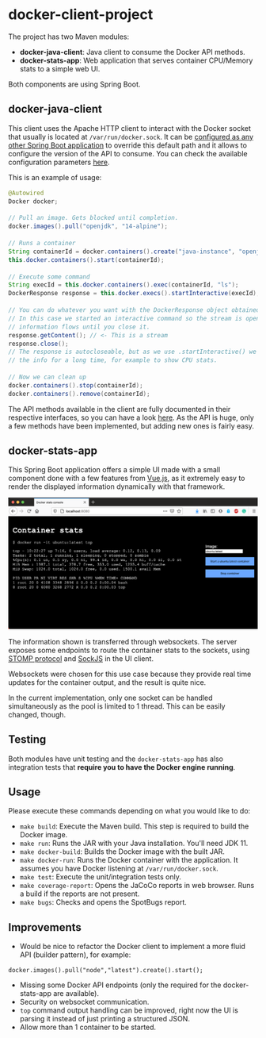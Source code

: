 # docker-client-project

The project has two Maven modules:
- **docker-java-client**: Java client to consume the Docker API methods.
- **docker-stats-app**: Web application that serves container CPU/Memory stats to a simple web UI.

Both components are using Spring Boot.

## docker-java-client

This client uses the Apache HTTP client to interact with the Docker socket that usually is located at `/var/run/docker.sock`.
It can be [configured as any other Spring Boot application](https://docs.spring.io/spring-boot/docs/2.4.0/reference/html/spring-boot-features.html#boot-features-external-config)
to override this default path and it allows to configure the version of the API to consume.
You can check the available configuration parameters [here](docker-java-client/src/main/resources/application.properties).

This is an example of usage:

```java
@Autowired
Docker docker;

// Pull an image. Gets blocked until completion.
docker.images().pull("openjdk", "14-alpine");

// Runs a container
String containerId = docker.containers().create("java-instance", "openjdk:14-alpine");
this.docker.containers().start(containerId);

// Execute some command
String execId = this.docker.containers().exec(containerId, "ls");
DockerResponse response = this.docker.execs().startInteractive(execId);

// You can do whatever you want with the DockerResponse object obtained.
// In this case we started an interactive command so the stream is open and
// information flows until you close it.
response.getContent(); // <- This is a stream
response.close();
// The response is autocloseable, but as we use .startInteractive() we may want to consume
// the info for a long time, for example to show CPU stats.

// Now we can clean up
docker.containers().stop(containerId);
docker.containers().remove(containerId);
```

The API methods available in the client are fully documented in their respective interfaces, so you can have a
look [here](docker-java-client/src/main/java/com/adambarreiro/docker/client/api). As the API is huge, only a few
methods have been implemented, but adding new ones is fairly easy.

## docker-stats-app

This Spring Boot application offers a simple UI made with a small component done with a few features from [Vue.js](https://vuejs.org/),
as it extremely easy to render the displayed information dynamically with that framework.

![result](docs/result.png)

The information shown is transferred through websockets. The server exposes some endpoints to route the container stats
to the sockets, using [STOMP protocol](http://stomp.github.io/) and [SockJS](https://github.com/sockjs/sockjs-client) in the UI client.

Websockets were chosen for this use case because they provide real time updates for the container output, and the result
is quite nice.

In the current implementation, only one socket can be handled simultaneously as the pool is limited to 1
thread. This can be easily changed, though.

## Testing

Both modules have unit testing and the `docker-stats-app` has also integration tests that **require you to have
the Docker engine running**.

## Usage

Please execute these commands depending on what you would like to do:

- `make build`: Execute the Maven build. This step is required to build the Docker image.
- `make run`: Runs the JAR with your Java installation. You'll need JDK 11.
- `make docker-build`: Builds the Docker image with the built JAR.
- `make docker-run`: Runs the Docker container with the application. It assumes you have Docker listening at `/var/run/docker.sock`.
- `make test`: Execute the unit/integration tests only.
- `make coverage-report`: Opens the JaCoCo reports in web browser. Runs a build if the reports are not present.
- `make bugs`: Checks and opens the SpotBugs report.

## Improvements

- Would be nice to refactor the Docker client to implement a more fluid API (builder pattern), for example:
```
docker.images().pull("node","latest").create().start();
```
- Missing some Docker API endpoints (only the required for the docker-stats-app are available).
- Security on websocket communication.
- `top` command output handling can be improved, right now the UI is parsing it instead of just printing a structured JSON.
- Allow more than 1 container to be started.
